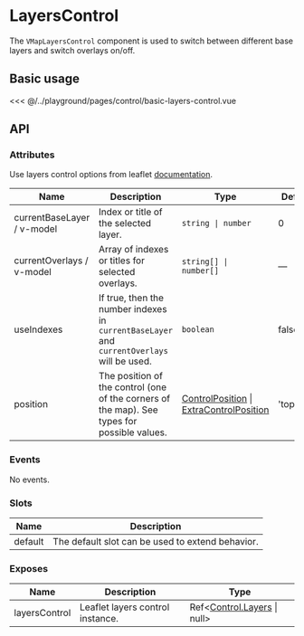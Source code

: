 # LayersControl

The `VMapLayersControl` component is used to switch between different base layers and switch overlays on/off.

## Basic usage

<ClientOnly>
  <Demo url="/control/basic-layers-control" >
  
<<< @/../playground/pages/control/basic-layers-control.vue
  
  </Demo>
</ClientOnly>

## API

### Attributes

Use layers control options from leaflet [documentation](https://leafletjs.com/reference.html#control-layers).

| Name                       | Description                                                                                 | Type                                                                                                                             | Default    |
| -------------------------- | ------------------------------------------------------------------------------------------- | -------------------------------------------------------------------------------------------------------------------------------- | ---------- |
| currentBaseLayer / v-model | Index or title of the selected layer.                                                       | `string \| number`                                                                                                               | 0          |
| currentOverlays / v-model  | Array of indexes or titles for selected overlays.                                           | `string[] \| number[]`                                                                                                           | —          |
| useIndexes                 | If true, then the number indexes in `currentBaseLayer` and `currentOverlays` will be used.  | `boolean`                                                                                                                        | false      |
| position                   | The position of the control (one of the corners of the map). See types for possible values. | [ControlPosition](/components/types.html#controlposition) \| [ExtraControlPosition](/components/types.html#extracontrolposition) | 'topright' |

### Events

No events.

### Slots

| Name    | Description                                      |
| ------- | ------------------------------------------------ |
| default | The default slot can be used to extend behavior. |

### Exposes

| Name          | Description                      | Type                                                                 |
| ------------- | -------------------------------- | -------------------------------------------------------------------- |
| layersControl | Leaflet layers control instance. | Ref<[Control.Layers](/components/types.html#control-layers) \| null> |
